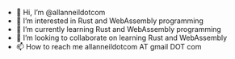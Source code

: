 - 👋 Hi, I’m @allanneildotcom
- 👀 I’m interested in Rust and WebAssembly programming
- 🌱 I’m currently learning Rust and WebAssembly programming
- 💞️ I’m looking to collaborate on learning Rust and WebAssembly
- 📫 How to reach me allanneildotcom AT gmail DOT com

<!---
allanneildotcom/allanneildotcom is a ✨ special ✨ repository because its `README.md` (this file) appears on your GitHub profile.
You can click the Preview link to take a look at your changes.
--->

